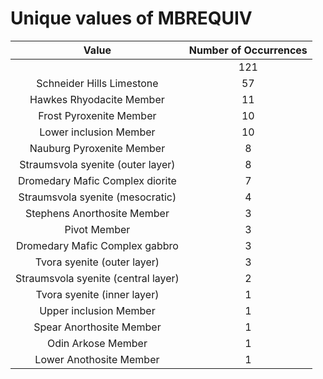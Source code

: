 
Unique values of MBREQUIV
=========================

|Value|Number of Occurrences|
| :---: | :---: |
| |121|
|Schneider Hills Limestone|57|
|Hawkes Rhyodacite Member|11|
|Frost Pyroxenite Member|10|
|Lower inclusion Member|10|
|Nauburg Pyroxenite Member|8|
|Straumsvola syenite (outer layer)|8|
|Dromedary Mafic Complex diorite|7|
|Straumsvola syenite (mesocratic)|4|
|Stephens Anorthosite Member|3|
|Pivot Member|3|
|Dromedary Mafic Complex gabbro|3|
|Tvora syenite (outer layer)|3|
|Straumsvola syenite (central layer)|2|
|Tvora syenite (inner layer)|1|
|Upper inclusion Member|1|
|Spear Anorthosite Member|1|
|Odin Arkose Member|1|
|Lower Anothosite Member|1|
